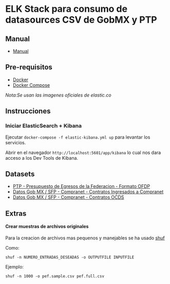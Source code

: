 # ELK Stack para consumo de datasources CSV de GobMX y PTP

## Manual

- [Manual](docs/README.md)

## Pre-requisitos
- [Docker](https://docs.docker.com/install/)
- [Docker Compose](https://docs.docker.com/compose/install/)

*Nota:Se usan las imagenes oficiales de elastic.co*

## Instrucciones

### Iniciar ElasticSearch + Kibana

Ejecutar `docker-compose -f elastic-kibana.yml up` para levantar los servicios.

Abrir en el navegador `http://localhost:5601/app/kibana` lo cual nos dara acceso a los Dev Tools de Kibana.

## Datasets

- [PTP - Presupuesto de Egresos de la Federacion - Formato OFDP](./datasets/ptp-pef-ofdp/)
- [Datos Gob MX / SFP - Compranet - Contratos Ingresados a Compranet](./datasets/sfp-compranet-contratos/)
- [Datos Gob MX / SFP - Compranet - Contratos OCDS](./datasets/sfp-compranet-ocds/)

## Extras

#### Crear muestras de archivos originales

Para la creacion de archivos mas pequenos y manejables se ha usado [shuf](https://en.wikipedia.org/wiki/Shuf)

Como:
```
shuf -n NUMERO_ENTRADAS_DESEADAS -o OUTPUTFILE INPUTFILE
```

Ejemplo:
```
shuf -n 1000 -o pef.sample.csv pef.full.csv
```
